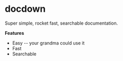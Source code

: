 # docdown

Super simple, rocket fast, searchable documentation.

**Features**

* Easy -- your grandma could use it
* Fast
* Searchable

